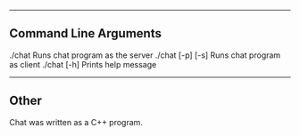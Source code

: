 ----------------------
Command Line Arguments
----------------------

./chat 													Runs chat program as the server
./chat [-p] <port number> [-s] <server ip address> 		Runs chat program as client
./chat [-h] 											Prints help message

----------------------
Other
----------------------

Chat was written as a C++ program. 
